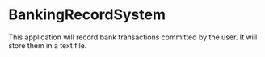 # BankingRecordSystem
This application will record bank transactions committed by the user. It will store them in a text file.
